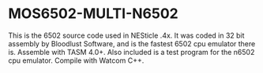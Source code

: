 # MOS6502-MULTI-N6502
This is the 6502 source code used in NESticle .4x. It was coded in 32 bit assembly by Bloodlust Software, and is the fastest 6502 cpu emulator there is. Assemble with TASM 4.0+. Also included is a test program for the n6502 cpu emulator. Compile with Watcom C++.
